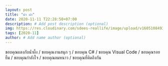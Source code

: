 ```yaml
---
layout: post
title: "ผ่า ผ่า"
date: 2020-11-11 T22:28:50+07:00
description: # Add post description (optional)
img: https://res.cloudinary.com/sdees-reallife/image/upload/v1605108493/IMG_20201111_192414.jpg # Add image post (optional)
tags: [2020-11]
author: # Add name author (optional)
---
```

ขอบคุณแตงกับน้ำผึ้ง / ขอบคุณงานสนุก ๆ / ขอบคุณ C# / ขอบคุณ Visual Code / ขอบคุณรอยยิ้ม / ขอบคุณกำลังใจ / ขอบคุณลมหนาว / ขอบคุณที่คิดถึงกัน

<i class="fa fa-child" style="color:plum"></i>
